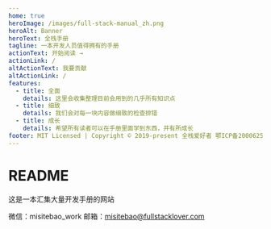 ```yaml
---
home: true
heroImage: /images/full-stack-manual_zh.png
heroAlt: Banner
heroText: 全栈手册
tagline: 一本开发人员值得拥有的手册
actionText: 开始阅读 →
actionLink: /
altActionText: 我要贡献
altActionLink: /
features:
  - title: 全面
    details: 这里会收集整理目前会用到的几乎所有知识点
  - title: 细致
    details: 我们会对每一块内容做细致的检查排错
  - title: 成长
    details: 希望所有读者可以在手册里面学到东西，并有所成长
footer: MIT Licensed | Copyright © 2019-present 全栈爱好者 鄂ICP备20006255号
---
```


# README

这是一本汇集大量开发手册的网站

微信：misitebao_work
邮箱：misitebao@fullstacklover.com
